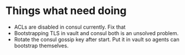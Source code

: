 # Things what need doing

* ACLs are disabled in consul currently.  Fix that
* Bootstrapping TLS in vault and consul both is an unsolved problem.
* Rotate the consul gossip key after start.  Put it in vault so agents can bootstrap themselves.
